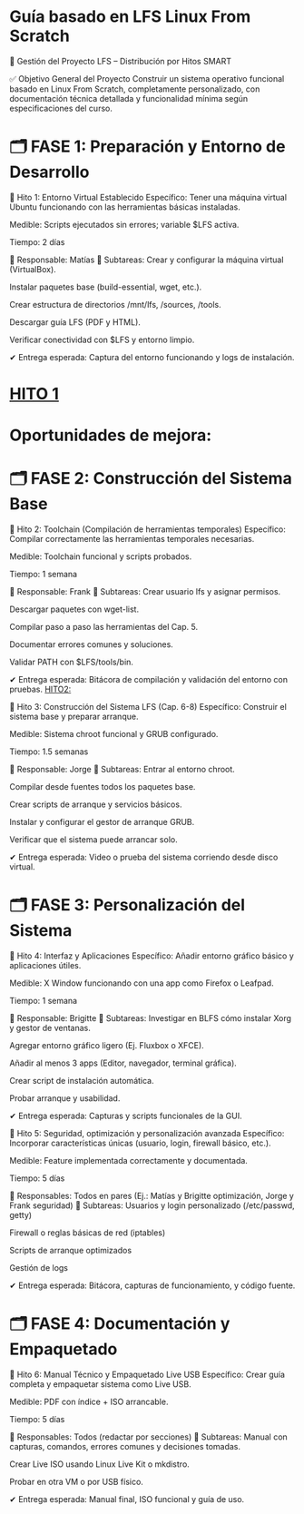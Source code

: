 # Guía basado en LFS Linux From Scratch
🧩 Gestión del Proyecto LFS – Distribución por Hitos SMART

✅ Objetivo General del Proyecto
Construir un sistema operativo funcional basado en Linux From Scratch, completamente personalizado, con documentación técnica detallada y funcionalidad mínima según especificaciones del curso.

# 🗂️ FASE 1: Preparación y Entorno de Desarrollo
🎯 Hito 1: Entorno Virtual Establecido
Específico: Tener una máquina virtual Ubuntu funcionando con las herramientas básicas instaladas.


Medible: Scripts ejecutados sin errores; variable $LFS activa.


Tiempo: 2 días


🔧 Responsable: Matías
🔸 Subtareas:
Crear y configurar la máquina virtual (VirtualBox).


Instalar paquetes base (build-essential, wget, etc.).


Crear estructura de directorios /mnt/lfs, /sources, /tools.


Descargar guía LFS (PDF y HTML).


Verificar conectividad con $LFS y entorno limpio.


✔ Entrega esperada: Captura del entorno funcionando y logs de instalación.
# [HITO 1](https://github.com/Fx2048/DISTRO_PROJECT_SSOO/new/main/ENTREGABLES/04_Brigitte/HITO1.md)

# Oportunidades de mejora:

# 🗂️ FASE 2: Construcción del Sistema Base
🎯 Hito 2: Toolchain (Compilación de herramientas temporales)
Específico: Compilar correctamente las herramientas temporales necesarias.


Medible: Toolchain funcional y scripts probados.


Tiempo: 1 semana


🔧 Responsable: Frank
🔸 Subtareas:
Crear usuario lfs y asignar permisos.


Descargar paquetes con wget-list.


Compilar paso a paso las herramientas del Cap. 5.


Documentar errores comunes y soluciones.


Validar PATH con $LFS/tools/bin.


✔ Entrega esperada: Bitácora de compilación y validación del entorno con pruebas.
[HITO2: ](https://drive.google.com/drive/folders/1pJNS7eI2p9bP3nhtzsSynBrsjwSDXqIN?hl=es)

🎯 Hito 3: Construcción del Sistema LFS (Cap. 6-8)
Específico: Construir el sistema base y preparar arranque.


Medible: Sistema chroot funcional y GRUB configurado.


Tiempo: 1.5 semanas


🔧 Responsable: Jorge
🔸 Subtareas:
Entrar al entorno chroot.


Compilar desde fuentes todos los paquetes base.


Crear scripts de arranque y servicios básicos.


Instalar y configurar el gestor de arranque GRUB.


Verificar que el sistema puede arrancar solo.


✔ Entrega esperada: Video o prueba del sistema corriendo desde disco virtual.

# 🗂️ FASE 3: Personalización del Sistema
🎯 Hito 4: Interfaz y Aplicaciones
Específico: Añadir entorno gráfico básico y aplicaciones útiles.


Medible: X Window funcionando con una app como Firefox o Leafpad.


Tiempo: 1 semana


🔧 Responsable: Brigitte
🔸 Subtareas:
Investigar en BLFS cómo instalar Xorg y gestor de ventanas.


Agregar entorno gráfico ligero (Ej. Fluxbox o XFCE).


Añadir al menos 3 apps (Editor, navegador, terminal gráfica).


Crear script de instalación automática.


Probar arranque y usabilidad.


✔ Entrega esperada: Capturas y scripts funcionales de la GUI.

🎯 Hito 5: Seguridad, optimización y personalización avanzada
Específico: Incorporar características únicas (usuario, login, firewall básico, etc.).


Medible: Feature implementada correctamente y documentada.


Tiempo: 5 días


🔧 Responsables: Todos en pares
 (Ej.: Matías y Brigitte optimización, Jorge y Frank seguridad)
🔸 Subtareas:
Usuarios y login personalizado (/etc/passwd, getty)


Firewall o reglas básicas de red (iptables)


Scripts de arranque optimizados


Gestión de logs


✔ Entrega esperada: Bitácora, capturas de funcionamiento, y código fuente.

# 🗂️ FASE 4: Documentación y Empaquetado
🎯 Hito 6: Manual Técnico y Empaquetado Live USB
Específico: Crear guía completa y empaquetar sistema como Live USB.


Medible: PDF con índice + ISO arrancable.


Tiempo: 5 días


🔧 Responsables: Todos (redactar por secciones)
🔸 Subtareas:
Manual con capturas, comandos, errores comunes y decisiones tomadas.


Crear Live ISO usando Linux Live Kit o mkdistro.


Probar en otra VM o por USB físico.


✔ Entrega esperada: Manual final, ISO funcional y guía de uso.
